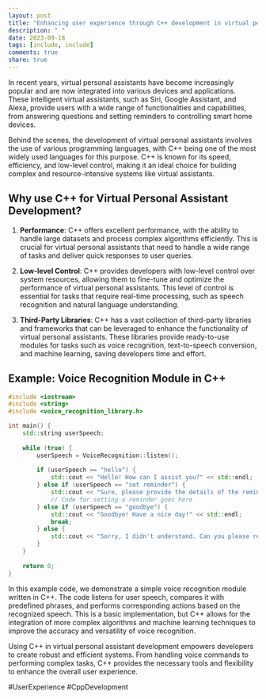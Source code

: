 ```yaml
---
layout: post
title: "Enhancing user experience through C++ development in virtual personal assistants"
description: " "
date: 2023-09-18
tags: [include, include]
comments: true
share: true
---
```


In recent years, virtual personal assistants have become increasingly popular and are now integrated into various devices and applications. These intelligent virtual assistants, such as Siri, Google Assistant, and Alexa, provide users with a wide range of functionalities and capabilities, from answering questions and setting reminders to controlling smart home devices.

Behind the scenes, the development of virtual personal assistants involves the use of various programming languages, with C++ being one of the most widely used languages for this purpose. C++ is known for its speed, efficiency, and low-level control, making it an ideal choice for building complex and resource-intensive systems like virtual assistants.

## Why use C++ for Virtual Personal Assistant Development?

1. **Performance**: C++ offers excellent performance, with the ability to handle large datasets and process complex algorithms efficiently. This is crucial for virtual personal assistants that need to handle a wide range of tasks and deliver quick responses to user queries.

2. **Low-level Control**: C++ provides developers with low-level control over system resources, allowing them to fine-tune and optimize the performance of virtual personal assistants. This level of control is essential for tasks that require real-time processing, such as speech recognition and natural language understanding.

3. **Third-Party Libraries**: C++ has a vast collection of third-party libraries and frameworks that can be leveraged to enhance the functionality of virtual personal assistants. These libraries provide ready-to-use modules for tasks such as voice recognition, text-to-speech conversion, and machine learning, saving developers time and effort.

## Example: Voice Recognition Module in C++

```cpp
#include <iostream>
#include <string>
#include <voice_recognition_library.h>

int main() {
    std::string userSpeech;
    
    while (true) {
        userSpeech = VoiceRecognition::listen();
        
        if (userSpeech == "hello") {
            std::cout << "Hello! How can I assist you?" << std::endl;
        } else if (userSpeech == "set reminder") {
            std::cout << "Sure, please provide the details of the reminder." << std::endl;
            // Code for setting a reminder goes here
        } else if (userSpeech == "goodbye") {
            std::cout << "Goodbye! Have a nice day!" << std::endl;
            break;
        } else {
            std::cout << "Sorry, I didn't understand. Can you please repeat?" << std::endl;
        }
    }
    
    return 0;
}
```

In this example code, we demonstrate a simple voice recognition module written in C++. The code listens for user speech, compares it with predefined phrases, and performs corresponding actions based on the recognized speech. This is a basic implementation, but C++ allows for the integration of more complex algorithms and machine learning techniques to improve the accuracy and versatility of voice recognition.

Using C++ in virtual personal assistant development empowers developers to create robust and efficient systems. From handling voice commands to performing complex tasks, C++ provides the necessary tools and flexibility to enhance the overall user experience.

#UserExperience  #CppDevelopment